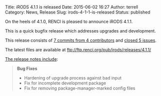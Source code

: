 Title: iRODS 4.1.1 is released
Date: 2015-06-02 16:27
Author: terrell
Category: News, Release
Slug: irods-4-1-1-is-released
Status: published

On the heels of 4.1.0, RENCI is pleased to announce iRODS 4.1.1.

This is a quick bugfix release which addresses upgrades and development.

This release consists of [7 commits from 4
contributors](https://github.com/irods/irods/compare/4.1.0...4.1.1) and
[closed 5
issues](https://github.com/irods/irods/issues?q=milestone%3A4.1.1).

The latest files are available at
<ftp://ftp.renci.org/pub/irods/releases/4.1.1/>

[The release notes
include](https://docs.irods.org/4.1.1/release_notes/):

> **Bug Fixes**
>
> -   Hardening of upgrade process against bad input
> -   Fix for incomplete development package
> -   Fix for removing package-manager-marked config files


